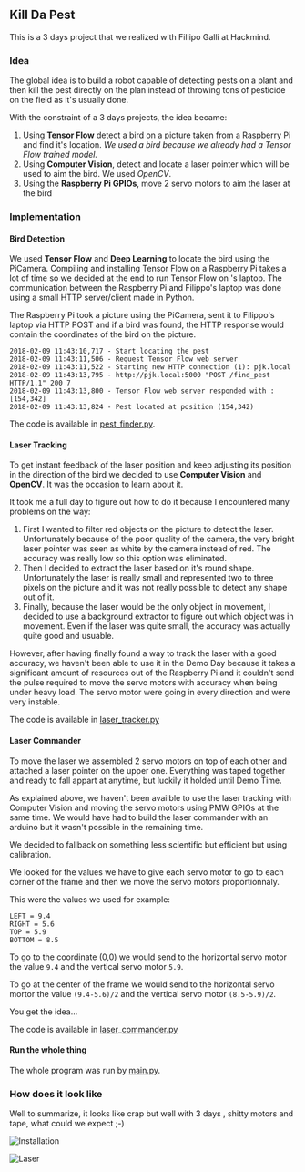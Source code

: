 ## Kill Da Pest

This is a 3 days project that we realized with Fillipo Galli at Hackmind.

### Idea

The global idea is to build a robot capable of detecting pests on a plant and then kill the pest directly on the plan instead of throwing tons of pesticide on the field as it's usually done.

With the constraint of a 3 days projects, the idea became:
  1. Using **Tensor Flow** detect a bird on a picture taken from a Raspberry Pi and find it's location. _We used a bird because we already had a Tensor Flow trained model._
  2. Using **Computer Vision**, detect and locate a laser pointer which will be used to aim the bird. We used *OpenCV*.
  3. Using the **Raspberry Pi GPIOs**, move 2 servo motors to aim the laser at the bird
  
### Implementation
 
#### Bird Detection
 
We used **Tensor Flow** and **Deep Learning** to locate the bird using the PiCamera. Compiling and installing Tensor Flow on a Raspberry Pi takes a lot of time so we decided at the end to run Tensor Flow on 
's laptop. The communication between the Raspberry Pi and Filippo's laptop was done using a small HTTP server/client made in Python.

The Raspberry Pi took a picture using the PiCamera, sent it to Filippo's laptop via HTTP POST and if a bird was found, the HTTP response would contain the coordinates of the bird on the picture.

```
2018-02-09 11:43:10,717 - Start locating the pest
2018-02-09 11:43:11,506 - Request Tensor Flow web server
2018-02-09 11:43:11,522 - Starting new HTTP connection (1): pjk.local
2018-02-09 11:43:13,795 - http://pjk.local:5000 "POST /find_pest HTTP/1.1" 200 7
2018-02-09 11:43:13,800 - Tensor Flow web server responded with : [154,342]
2018-02-09 11:43:13,824 - Pest located at position (154,342)
```

The code is available in [pest_finder.py](https://github.com/jameslafa/kill-da-pest/blob/master/pest_finder.py).

#### Laser Tracking

To get instant feedback of the laser position and keep adjusting its position in the direction of the bird we decided to use **Computer Vision** and **OpenCV**. It was the occasion to learn about it.

It took me a full day to figure out how to do it because I encountered many problems on the way:
  1. First I wanted to filter red objects on the picture to detect the laser. Unfortunately because of the poor quality of the camera, the very bright laser pointer was seen as white by the camera instead of red. The accuracy was really low so this option was eliminated.
  2. Then I decided to extract the laser based on it's round shape. Unfortunately the laser is really small and represented two to three pixels on the picture and it was not really possible to detect any shape out of it.
  3. Finally, because the laser would be the only object in movement, I decided to use a background extractor to figure out which object was in movement. Even if the laser was quite small, the accuracy was actually quite good and usuable.

However, after having finally found a way to track the laser with a good accuracy, we haven't been able to use it in the Demo Day because it takes a significant amount of resources out of the Raspberry Pi and it couldn't send the pulse required to move the servo motors with accuracy when being under heavy load. The servo motor were going in every direction and were very instable.

The code is available in [laser_tracker.py](https://github.com/jameslafa/kill-da-pest/blob/master/laser_tracker.py)

#### Laser Commander

To move the laser we assembled 2 servo motors on top of each other and attached a laser pointer on the upper one. Everything was taped together and ready to fall appart at anytime, but luckily it holded until Demo Time.

As explained above, we haven't been availble to use the laser tracking with Computer Vision and moving the servo motors using PMW GPIOs at the same time. We would have had to build the laser commander with an arduino but it wasn't possible in the remaining time.

We decided to fallback on something less scientific but efficient but using calibration. 

We looked for the values we have to give each servo motor to go to each corner of the frame and then we move the servo motors proportionnaly.

This were the values we used for example:

```
LEFT = 9.4
RIGHT = 5.6
TOP = 5.9
BOTTOM = 8.5
```

To go to the coordinate (0,0) we would send to the horizontal servo motor the value `9.4` and the vertical servo motor `5.9`.

To go at the center of the frame we would send to the horizontal servo mortor the value `(9.4-5.6)/2` and the vertical servo motor `(8.5-5.9)/2`.

You get the idea...

The code is available in [laser_commander.py](https://github.com/jameslafa/kill-da-pest/blob/master/laser_commander.py)

#### Run the whole thing

The whole program was run by [main.py](https://github.com/jameslafa/kill-da-pest/blob/master/main.py).


### How does it look like

Well to summarize, it looks like crap but well with 3 days , shitty motors and tape, what could we expect ;-)

![Installation](https://github.com/jameslafa/kill-da-pest/blob/master/pics/pic_1.jpg)

![Laser](https://github.com/jameslafa/kill-da-pest/blob/master/pics/pic_2.jpg)
  
  
  
